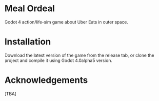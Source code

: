 # Meal Ordeal
 Godot 4 action/life-sim game about Uber Eats in outer space.

# Installation
Download the latest version of the game from the release tab, or clone the project and compile it using Godot 4.0alpha5 version. 

# Acknowledgements
[TBA]

